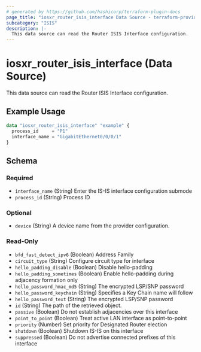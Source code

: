 ```yaml
---
# generated by https://github.com/hashicorp/terraform-plugin-docs
page_title: "iosxr_router_isis_interface Data Source - terraform-provider-iosxr"
subcategory: "ISIS"
description: |-
  This data source can read the Router ISIS Interface configuration.
---
```


# iosxr_router_isis_interface (Data Source)

This data source can read the Router ISIS Interface configuration.

## Example Usage

```terraform
data "iosxr_router_isis_interface" "example" {
  process_id     = "P1"
  interface_name = "GigabitEthernet0/0/0/1"
}
```

<!-- schema generated by tfplugindocs -->
## Schema

### Required

- `interface_name` (String) Enter the IS-IS interface configuration submode
- `process_id` (String) Process ID

### Optional

- `device` (String) A device name from the provider configuration.

### Read-Only

- `bfd_fast_detect_ipv6` (Boolean) Address Family
- `circuit_type` (String) Configure circuit type for interface
- `hello_padding_disable` (Boolean) Disable hello-padding
- `hello_padding_sometimes` (Boolean) Enable hello-padding during adjacency formation only
- `hello_password_hmac_md5` (String) The encrypted LSP/SNP password
- `hello_password_keychain` (String) Specifies a Key Chain name will follow
- `hello_password_text` (String) The encrypted LSP/SNP password
- `id` (String) The path of the retrieved object.
- `passive` (Boolean) Do not establish adjacencies over this interface
- `point_to_point` (Boolean) Treat active LAN interface as point-to-point
- `priority` (Number) Set priority for Designated Router election
- `shutdown` (Boolean) Shutdown IS-IS on this interface
- `suppressed` (Boolean) Do not advertise connected prefixes of this interface
